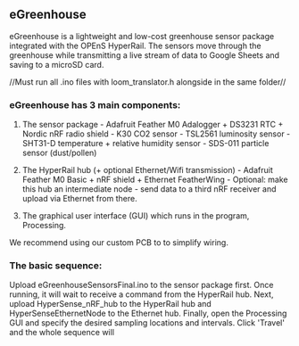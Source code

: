 ## eGreenhouse ###
eGreenhouse is a lightweight and low-cost greenhouse sensor package integrated with the OPEnS HyperRail. The sensors move through the greenhouse while transmitting a live stream of data to Google Sheets and saving to a microSD card. 

//Must run all .ino files with loom_translator.h alongside in the same folder// 

### eGreenhouse has 3 main components: 
  1. The sensor package
    - Adafruit Feather M0 Adalogger + DS3231 RTC + Nordic nRF radio shield
    - K30 CO2 sensor
    - TSL2561 luminosity sensor
    - SHT31-D temperature + relative humidity sensor
    - SDS-011 particle sensor (dust/pollen)
  
  2. The HyperRail hub (+ optional Ethernet/Wifi transmission)
    - Adafruit Feather M0 Basic + nRF shield + Ethernet FeatherWing
    - Optional: make this hub an intermediate node - send data to a third nRF receiver and upload via Ethernet from there. 
  
  3. The graphical user interface (GUI) which runs in the program, Processing. 
  
  We recommend using our custom PCB to to simplify wiring.
 
### The basic sequence:
Upload eGreenhouseSensorsFinal.ino to the sensor package first. Once running, it will wait to receive a command from the HyperRail hub. Next, upload HyperSense_nRF_hub to the HyperRail hub and HyperSenseEthernetNode to the Ethernet hub. Finally, open the Processing GUI and specify the desired sampling locations and intervals. Click 'Travel' and the whole sequence will 
